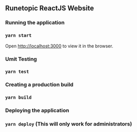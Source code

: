 ## Runetopic ReactJS Website


### Running the application
### `yarn start`
Open [http://localhost:3000](http://localhost:3000) to view it in the browser.

### Umit Testing
### `yarn test`

### Creating a production build
### `yarn build`

### Deploying the application
### `yarn deploy` (This will only work for administrators)
